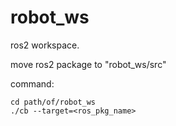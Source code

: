 # robot_ws

ros2 workspace.

move ros2 package to "robot_ws/src"

command:
```
cd path/of/robot_ws
./cb --target=<ros_pkg_name>
```
